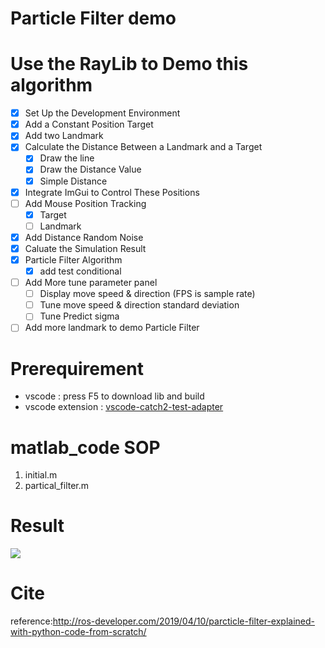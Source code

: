 # Particle Filter demo

# Use the RayLib to Demo this algorithm

- [x] Set Up the Development Environment
- [x] Add a Constant Position Target
- [x] Add two Landmark
- [x] Calculate the Distance Between a Landmark and a Target
    - [x] Draw the line
    - [x] Draw the Distance Value
    - [x] Simple Distance
- [x] Integrate ImGui to Control These Positions
- [ ] Add Mouse Position Tracking
    - [x] Target
    - [ ] Landmark
- [x] Add Distance Random Noise
- [x] Caluate the Simulation Result 
- [x] Particle Filter Algorithm
    - [x] add test conditional
- [ ] Add More tune parameter panel
    - [ ] Display move speed & direction (FPS is sample rate)
    - [ ] Tune move speed & direction standard deviation
    - [ ] Tune Predict sigma
- [ ] Add more landmark to demo Particle Filter

# Prerequirement

* vscode : press F5 to download lib and build
* vscode extension : [vscode-catch2-test-adapter](https://marketplace.visualstudio.com/items?itemName=matepek.vscode-catch2-test-adapter)

# matlab_code SOP

1. initial.m
2. partical_filter.m

# Result

[![](http://img.youtube.com/vi/_iThyEJgUIU/0.jpg)](http://www.youtube.com/watch?v=_iThyEJgUIU "")

# Cite
reference:http://ros-developer.com/2019/04/10/parcticle-filter-explained-with-python-code-from-scratch/
